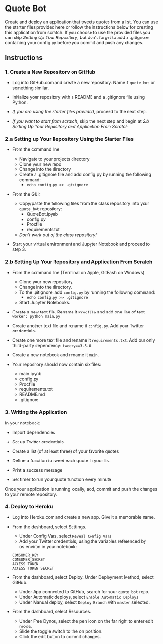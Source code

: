 # Quote Bot

Create and deploy an application that tweets quotes from a list. You can use the starter files provided here or follow the instructions below for creating this application from scratch. If you choose to use the provided files you can skip *Setting Up Your Repository*, but don't forget to add a .gitignore containing your config.py before you commit and push any changes. 

## Instructions

### 1. Create a New Repository on GitHub
* Log into GitHub.com and create a new repository. Name it `quote_bot` or something similar.

* Initialize your repository with a README and a .gitignore file using Python.

* _If you are using the starter files provided_, proceed to the next step.

* _If you want to start from scratch_, skip the next step and begin at *2.b Setting Up Your Repository and Application From Scratch*


### 2.a Setting up Your Repository Using the Starter Files
* From the command line
  - Navigate to your projects directory
  - Clone your new repo
  - Change into the directory
  - Create a .gitignore file and add config.py by running the following command:
    - `echo config.py >> .gitignore`
  
* From the GUI:
  - Copy/paste the following files from the class repository into your `quote_bot` repository:
    - QuoteBot.ipynb
    - config.py
    - Procfile
    - requirements.txt
  - *Don't work out of the class repository!*
  
* Start your virtual environment and Jupyter Notebook and proceed to step 3.


### 2.b Setting Up Your Repository and Application From Scratch

* From the command line (Terminal on Apple, GitBash on Windows):
  - Clone your new repository.
  - Change into the directory.
  - To the .gitignore, add `config.py` by running the following command: 
    - `echo config.py >> .gitignore`
  - Start Jupyter Notebooks.

* Create a new text file. Rename it `Procfile` and add one line of text: `worker: python main.py`

* Create another text file and rename it `config.py`. Add your Twitter credentials. 

* Create one more text file and rename it `requirements.txt`. Add our only third-party dependency: `tweepy==3.5.0`
  
* Create a new notebook and rename it `main`.

* Your repository should now contain six files: 
  - main.ipynb
  - config.py
  - Procfile
  - requirements.txt
  - README.md
  - .gitignore


### 3. Writing the Application

In your notebook:

* Import dependencies

* Set up Twitter credentials

* Create a list (of at least three) of your favorite quotes

* Define a function to tweet each quote in your list

* Print a success message

* Set timer to run your quote function every minute

Once your application is running locally, add, commit and push the changes to your remote repository.


### 4. Deploy to Heroku

* Log into Heroku.com and create a new app. Give it a memorable name. 

* From the dashboard, select Settings.
  - Under Config Vars, select `Reveal Config Vars`
  - Add your Twitter credentials, using the variables referenced by os.environ in your notebook: 
  ```
  CONSUMER_KEY
  CONSUMER_SECRET
  ACCESS_TOKEN
  ACCESS_TOKEN_SECRET
  ```

* From the dashboard, select Deploy. Under Deployment Method, select GitHub.
  - Under App connected to GitHub, search for your `quote_bot` repo.
  - Under Automatic deploys, select `Enable Automatic Deploys`
  - Under Manual deploy, select `Deploy Branch` with `master` selected. 

* From the dashboard, select Resources.
  - Under Free Dynos, select the pen icon on the far right to enter edit mode.
  - Slide the toggle switch to the on position. 
  - Click the edit button to commit changes.
